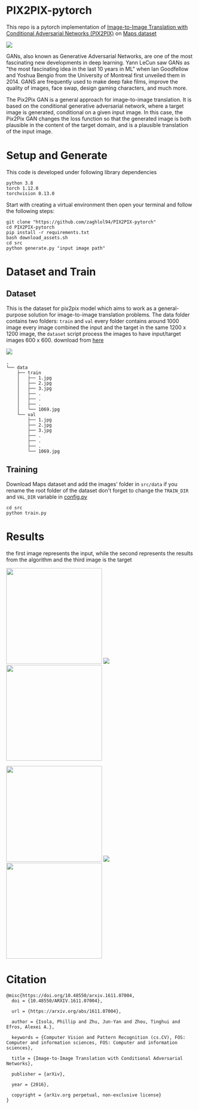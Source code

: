 # PIX2PIX-pytorch
This repo is a pytorch implementation of 
[Image-to-Image Translation with Conditional Adversarial Networks (PIX2PIX)](https://arxiv.org/abs/1611.07004) on [Maps dataset](https://www.kaggle.com/datasets/vikramtiwari/pix2pix-dataset)

![](imgs/pix2pix.png)

GANs, also known as Generative Adversarial Networks, are one of the most fascinating new developments in deep learning.
Yann LeCun saw GANs as "the most fascinating idea in the last 10 years in ML" when Ian Goodfellow and Yoshua Bengio from the University of Montreal first unveiled them in 2014.
GANS are frequently used to make deep fake films, improve the quality of images, face swap, design gaming characters, and much more. 

The Pix2Pix GAN is a general approach for image-to-image translation. It is based on the conditional generative adversarial network, where a target image is generated, conditional on a given input image. In this case, the Pix2Pix GAN changes the loss function so that the generated image is both plausible in the content of the target domain, and is a plausible translation of the input image.

# Setup and Generate
This code is developed under following library dependencies
```commandline
python 3.8
torch 1.12.0
torchvision 0.13.0
```
Start with creating a virtual environment then open your terminal and follow the following steps:
```commandline
git clone "https://github.com/zaghlol94/PIX2PIX-pytorch"
cd PIX2PIX-pytorch
pip install -r requirements.txt
bash download_assets.sh
cd src
python generate.py "input image path"
```
# Dataset and Train
## Dataset
This is the dataset for pix2pix model which aims to work as a general-purpose solution for image-to-image translation problems.
The data folder contains two folders: ```train``` and ```val``` every folder contains around 1000 image every image combined the input and the target in the same 1200 x 1200 image, the ```dataset``` script process the images to have input/target images 600 x 600.
download from [here](https://www.kaggle.com/datasets/vikramtiwari/pix2pix-dataset)

![](imgs/dataset.jpg)
```commandline
.
└── data
    ├── train
    │   ├── 1.jpg
    │   ├── 2.jpg
    │   ├── 3.jpg
    │   ├── .
    │   ├── .
    │   ├── .
    │   └── 1069.jpg
    └── val
        ├── 1.jpg
        ├── 2.jpg
        ├── 3.jpg
        ├── .
        ├── .
        ├── .
        └── 1069.jpg
```
## Training
Download Maps dataset and add the images' folder in ```src/data```
if you rename the root folder of the dataset don't forget to change the ````TRAIN_DIR```` and ```VAL_DIR```
variable in [config.py](https://github.com/zaghlol94/PIX2PIX-pytorch/blob/main/src/config.py)
```commandline
cd src
python train.py
```
# Results
the first image represents the input, while the second represents the results from the algorithm and the third image is the target 
<p float="left">
  <img src="src/results/test_1.png" width="256" />
  <img src="src/results/y_result_1.png"/> 
  <img src="src/results/target_01.png" width="256" />
</p>

<p float="left">
  <img src="src/results/test_2.png" width="256" />
  <img src="src/results/y_result_2.png"/> 
  <img src="src/results/target_02.png" width="256" />
</p>

# Citation
```commandline
@misc{https://doi.org/10.48550/arxiv.1611.07004,
  doi = {10.48550/ARXIV.1611.07004},
  
  url = {https://arxiv.org/abs/1611.07004},
  
  author = {Isola, Phillip and Zhu, Jun-Yan and Zhou, Tinghui and Efros, Alexei A.},
  
  keywords = {Computer Vision and Pattern Recognition (cs.CV), FOS: Computer and information sciences, FOS: Computer and information sciences},
  
  title = {Image-to-Image Translation with Conditional Adversarial Networks},
  
  publisher = {arXiv},
  
  year = {2016},
  
  copyright = {arXiv.org perpetual, non-exclusive license}
}
```